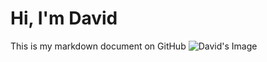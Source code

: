 # Hi, I'm David

This is my markdown document on GitHub
![David's Image](https://discord.com/channels/279194972887056397/919804526440120360/1162122203303792640)


## 